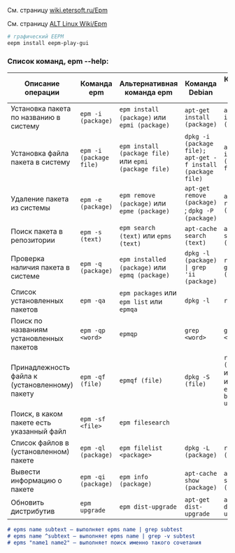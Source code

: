 См. страницу [wiki.etersoft.ru/Epm](https://wiki.etersoft.ru/Epm)

См. страницу [ALT Linux Wiki/Epm](https://www.altlinux.org/Epm)

```bash
# графический EEPM 
eepm install eepm-play-gui
```

### **Список команд, epm --help:**


| Описание операции                                      | Команда epm              | Альтернативная команда epm                  | Команда Debian                                      | Команда ALT Linux                          |
|--------------------------------------------------------|--------------------------|---------------------------------------------|----------------------------------------------------|--------------------------------------------|
| Установка пакета по названию в систему                 | `epm -i (package)`       | `epm install (package)` или `epmi (package)` | `apt-get install (package)`                        | `apt-get install (package)`                |
| Установка файла пакета в систему                       | `epm -i (package file)`  | `epm install (package file)` или `epmi (package file)` | `dpkg -i (package file); apt-get -f install (package file)` | `apt-get install (package file)`           |
| Удаление пакета из системы                             | `epm -e (package)`       | `epm remove (package)` или `epme (package)`  | `apt-get remove (package)` ; `dpkg -P (package)`   | `apt-get remove (package)`                |
| Поиск пакета в репозитории                             | `epm -s (text)`          | `epm search (text)` или `epms (text)`        | `apt-cache search (text)`                          | `apt-cache search (text)`                 |
| Проверка наличия пакета в системе                      | `epm -q (package)`       | `epm installed (package)` или `epmq (package)` | `dpkg -l (package) \| grep 'ii (package)`          | `rpm -qa \| grep (package)`               |
| Список установленных пакетов                           | `epm -qa`                | `epm packages` или `epm list` или `epmqa`    | `dpkg -l`                                          | `rpm -qa`                                 |
| Поиск по названиям установленных пакетов               | `epm -qp <word>`         | `epmqp`                                      | `grep <word>`                                      | `grep <word>`                             |
| Принадлежность файла к (установленному) пакету         | `epm -qf (file)`         | `epmqf (file)`                               | `dpkg -S (file)`                                   | `rpm -qf (file)` или `rpmqf` из `etersoft-build-utils` |
| Поиск, в каком пакете есть указанный файл              | `epm -sf <file>`         | `epm filesearch`                             |                                                    |                                            |
| Список файлов в (установленном) пакете                 | `epm -ql (package)`      | `epm filelist <package>`                     | `dpkg -L (package)`                                | `rpm -ql (package)`                       |
| Вывести информацию о пакете                            | `epm -qi (package)`      | `epm info (package)`                         | `apt-cache show (package)`                         | `apt-cache show (package)`                |
| Обновить дистрибутив                                   | `epm upgrade`            | `epm dist-upgrade`                           | `apt-get dist-upgrade`                             | `apt-get dist-upgrade`                    |


```markdown
# epms name subtext — выполняет epms name | grep subtest
# epms name ^subtext — выполняет epms name | grep -v subtest
# epms "name1 name2" — выполняет поиск именно такого сочетания
```



